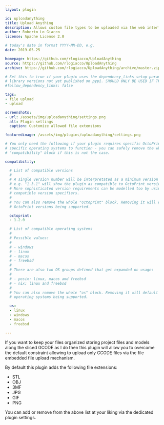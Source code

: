 ```yaml
---
layout: plugin

id: uploadanything
title: Upload Anything
description: Allows custom file types to be uploaded via the web interface
author: Roberto Lo Giacco
license: Apache License 2.0

# today's date in format YYYY-MM-DD, e.g.
date: 2019-05-25

homepage: https://github.com/rlogiacco/UploadAnything
source: https://github.com/rlogiacco/UploadAnything
archive: https://github.com/rlogiacco/UploadAnything/archive/master.zip

# Set this to true if your plugin uses the dependency_links setup parameter to include
# library versions not yet published on pypi. SHOULD ONLY BE USED IF THERE IS NO OTHER OPTION!
#follow_dependency_links: false

tags:
- file upload
- upload

screenshots:
- url: /assets/img/uploadanything/settings.png
  alt: Plugin settings
  caption: Customize allowed file extensions

featuredimage: /assets/img/plugins/uploadanything/settings.png

# You only need the following if your plugin requires specific OctoPrint versions or
# specific operating systems to function - you can safely remove the whole
# "compatibility" block if this is not the case.

compatibility:

  # List of compatible versions
  #
  # A single version number will be interpretated as a minimum version requirement,
  # e.g. "1.3.1" will show the plugin as compatible to OctoPrint versions 1.3.1 and up.
  # More sophisticated version requirements can be modelled too by using PEP440
  # compatible version specifiers.
  #
  # You can also remove the whole "octoprint" block. Removing it will default to all
  # OctoPrint versions being supported.

  octoprint:
  - 1.2.0

  # List of compatible operating systems
  #
  # Possible values:
  #
  # - windows
  # - linux
  # - macos
  # - freebsd
  #
  # There are also two OS groups defined that get expanded on usage:
  #
  # - posix: linux, macos and freebsd
  # - nix: linux and freebsd
  #
  # You can also remove the whole "os" block. Removing it will default to all
  # operating systems being supported.

  os:
  - linux
  - windows
  - macos
  - freebsd

---
```


If you want to keep your files organized storing project files and models along the sliced GCODE as I do then this plugin will allow you to overcome the default constraint allowing to upload only GCODE files via the file embedded file upload mechanism.

By default this plugin adds the following file extensions:

* STL
* OBJ
* 3MF
* JPG
* GIF
* PNG

You can add or remove from the above list at your liking via the dedicated plugin settings.